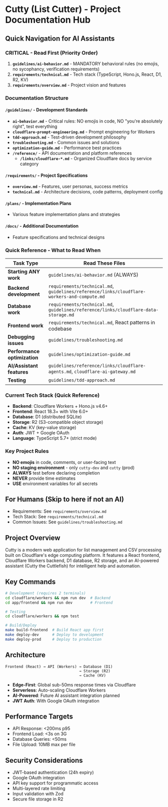# Cutty (List Cutter) - Project Documentation Hub

## Quick Navigation for AI Assistants

### CRITICAL - Read First (Priority Order)
1. **`guidelines/ai-behavior.md`** - MANDATORY behavioral rules (no emojis, no sycophancy, verification requirements)
2. **`requirements/technical.md`** - Tech stack (TypeScript, Hono.js, React, D1, R2, KV)
3. **`requirements/overview.md`** - Project vision and features

### Documentation Structure

#### `/guidelines/` - Development Standards
- **`ai-behavior.md`** - Critical rules: NO emojis in code, NO "you're absolutely right", test everything
- **`cloudflare-prompt-engineering.md`** - Prompt engineering for Workers
- **`tdd-approach.md`** - Test-driven development philosophy
- **`troubleshooting.md`** - Common issues and solutions
- **`optimization-guide.md`** - Performance best practices
- **`/reference/`** - API documentation and platform references
  - **`/links/cloudflare-*.md`** - Organized Cloudflare docs by service category

#### `/requirements/` - Project Specifications  
- **`overview.md`** - Features, user personas, success metrics
- **`technical.md`** - Architecture decisions, code patterns, deployment config

#### `/plans/` - Implementation Plans
- Various feature implementation plans and strategies

#### `/docs/` - Additional Documentation
- Feature specifications and technical designs

### Quick Reference - What to Read When

| Task Type | Read These Files |
|-----------|------------------|
| **Starting ANY work** | `guidelines/ai-behavior.md` (ALWAYS) |
| **Backend development** | `requirements/technical.md`, `guidelines/reference/links/cloudflare-workers-and-compute.md` |
| **Database work** | `requirements/technical.md`, `guidelines/reference/links/cloudflare-data-storage.md` |
| **Frontend work** | `requirements/technical.md`, React patterns in codebase |
| **Debugging issues** | `guidelines/troubleshooting.md` |
| **Performance optimization** | `guidelines/optimization-guide.md` |
| **AI/Assistant features** | `guidelines/reference/links/cloudflare-agents.md`, `cloudflare-ai-gateway.md` |
| **Testing** | `guidelines/tdd-approach.md` |

### Current Tech Stack (Quick Reference)
- **Backend**: Cloudflare Workers + Hono.js v4.6+
- **Frontend**: React 18.3+ with Vite 6.0+
- **Database**: D1 (distributed SQLite)
- **Storage**: R2 (S3-compatible object storage)
- **Cache**: KV (key-value storage)
- **Auth**: JWT + Google OAuth
- **Language**: TypeScript 5.7+ (strict mode)

### Key Project Rules
- **NO emojis** in code, comments, or user-facing text
- **NO staging environment** - only `cutty-dev` and `cutty` (prod)
- **ALWAYS** test before declaring completion
- **NEVER** provide time estimates
- **USE** environment variables for all secrets

## For Humans (Skip to here if not an AI)
- Requirements: See `requirements/overview.md`  
- Tech Stack: See `requirements/technical.md`
- Common Issues: See `guidelines/troubleshooting.md`

## Project Overview
Cutty is a modern web application for list management and CSV processing built on Cloudflare's edge computing platform. It features a React frontend, Cloudflare Workers backend, D1 database, R2 storage, and an AI-powered assistant (Cutty the Cuttlefish) for intelligent help and automation.

## Key Commands
```bash
# Development (requires 2 terminals)
cd cloudflare/workers && npm run dev  # Backend
cd app/frontend && npm run dev        # Frontend

# Testing
cd cloudflare/workers && npm test

# Build/Deploy
make build-frontend  # Build React app first
make deploy-dev      # Deploy to development
make deploy-prod     # Deploy to production
```

## Architecture
```
Frontend (React) → API (Workers) → Database (D1)
                                 → Storage (R2)
                                 → Cache (KV)
```

- **Edge-First**: Global sub-50ms response times via Cloudflare
- **Serverless**: Auto-scaling Cloudflare Workers
- **AI-Powered**: Future AI assistant integration planned
- **JWT Auth**: With Google OAuth integration

## Performance Targets
- API Response: <200ms p95
- Frontend Load: <3s on 3G
- Database Queries: <50ms
- File Upload: 10MB max per file

## Security Considerations
- JWT-based authentication (24h expiry)
- Google OAuth integration
- API key support for programmatic access
- Multi-layered rate limiting
- Input validation with Zod
- Secure file storage in R2